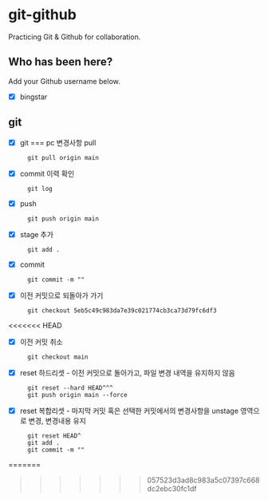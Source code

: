 # git-github

Practicing Git &amp; Github for collaboration.

## Who has been here?

Add your Github username below.

- [x] bingstar

## git

- [x] git === pc 변경사항 pull

        git pull origin main

- [x] commit 이력 확인

        git log

- [x] push

        git push origin main

- [x] stage 추가

        git add .

- [x] commit

        git commit -m ""

- [x] 이전 커밋으로 되돌아가 가기

        git checkout 5eb5c49c983da7e39c021774cb3ca73d79fc6df3
<<<<<<< HEAD

- [x] 이전 커밋 취소

        git checkout main

- [x] reset 하드리셋 - 이전 커밋으로 돌아가고, 파일 변경 내역을 유지하지 않음

        git reset --hard HEAD^^^
        git push origin main --force

- [x] reset 복합리셋 - 마지막 커밋 혹은 선택한 커밋에서의 변경사항을 unstage 영역으로 변경, 변경내용 유지

        git reset HEAD^
        git add .
        git commit -m ""

=======
>>>>>>> 057523d3ad8c983a5c07397c668dc2ebc30fc1df
